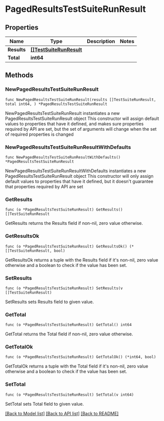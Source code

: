 # PagedResultsTestSuiteRunResult

## Properties

Name | Type | Description | Notes
------------ | ------------- | ------------- | -------------
**Results** | [**[]TestSuiteRunResult**](TestSuiteRunResult.md) |  | 
**Total** | **int64** |  | 

## Methods

### NewPagedResultsTestSuiteRunResult

`func NewPagedResultsTestSuiteRunResult(results []TestSuiteRunResult, total int64, ) *PagedResultsTestSuiteRunResult`

NewPagedResultsTestSuiteRunResult instantiates a new PagedResultsTestSuiteRunResult object
This constructor will assign default values to properties that have it defined,
and makes sure properties required by API are set, but the set of arguments
will change when the set of required properties is changed

### NewPagedResultsTestSuiteRunResultWithDefaults

`func NewPagedResultsTestSuiteRunResultWithDefaults() *PagedResultsTestSuiteRunResult`

NewPagedResultsTestSuiteRunResultWithDefaults instantiates a new PagedResultsTestSuiteRunResult object
This constructor will only assign default values to properties that have it defined,
but it doesn't guarantee that properties required by API are set

### GetResults

`func (o *PagedResultsTestSuiteRunResult) GetResults() []TestSuiteRunResult`

GetResults returns the Results field if non-nil, zero value otherwise.

### GetResultsOk

`func (o *PagedResultsTestSuiteRunResult) GetResultsOk() (*[]TestSuiteRunResult, bool)`

GetResultsOk returns a tuple with the Results field if it's non-nil, zero value otherwise
and a boolean to check if the value has been set.

### SetResults

`func (o *PagedResultsTestSuiteRunResult) SetResults(v []TestSuiteRunResult)`

SetResults sets Results field to given value.


### GetTotal

`func (o *PagedResultsTestSuiteRunResult) GetTotal() int64`

GetTotal returns the Total field if non-nil, zero value otherwise.

### GetTotalOk

`func (o *PagedResultsTestSuiteRunResult) GetTotalOk() (*int64, bool)`

GetTotalOk returns a tuple with the Total field if it's non-nil, zero value otherwise
and a boolean to check if the value has been set.

### SetTotal

`func (o *PagedResultsTestSuiteRunResult) SetTotal(v int64)`

SetTotal sets Total field to given value.



[[Back to Model list]](../README.md#documentation-for-models) [[Back to API list]](../README.md#documentation-for-api-endpoints) [[Back to README]](../README.md)


